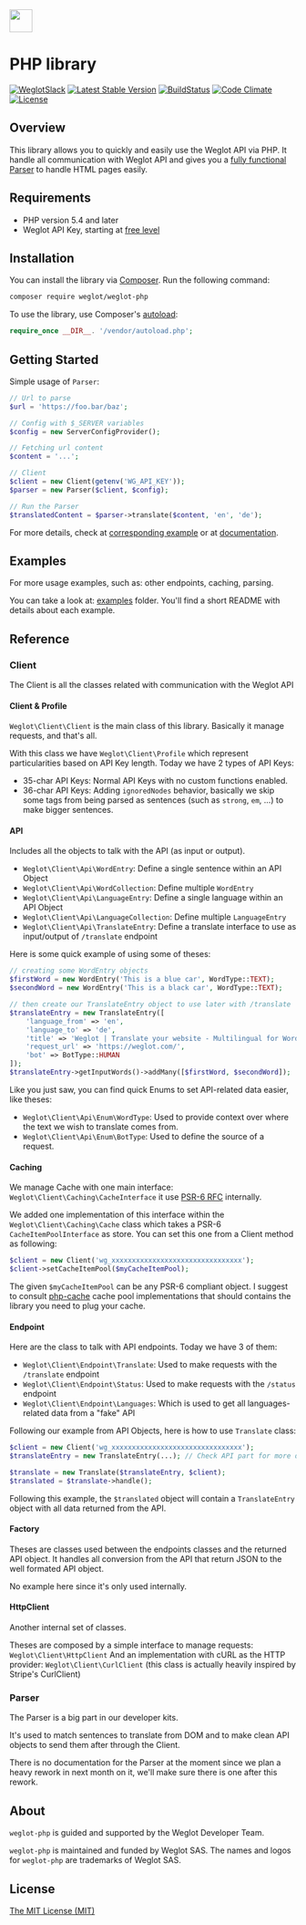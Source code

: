 <!-- logo -->
<img src="https://cdn.weglot.com/logo/logo-hor.png" height="40" />

# PHP library

<!-- tags -->
[![WeglotSlack](https://weglot-community.now.sh/badge.svg)](https://weglot-community.now.sh/)
[![Latest Stable Version](https://poser.pugx.org/weglot/weglot-php/v/stable)](https://packagist.org/packages/weglot/weglot-php)
[![BuildStatus](https://travis-ci.com/weglot/weglot-php.svg?branch=develop)](https://travis-ci.com/weglot/weglot-php)
[![Code Climate](https://codeclimate.com/github/weglot/weglot-php/badges/gpa.svg)](https://codeclimate.com/github/weglot/weglot-php)
[![License](https://poser.pugx.org/weglot/weglot-php/license)](https://packagist.org/packages/weglot/weglot-php)

## Overview
This library allows you to quickly and easily use the Weglot API via PHP. It handle all communication with Weglot API and gives you a [fully functional Parser](#getting-started) to handle HTML pages easily.

## Requirements
- PHP version 5.4 and later
- Weglot API Key, starting at [free level](https://dashboard.weglot.com/register?origin=9)

## Installation
You can install the library via [Composer](https://getcomposer.org/). Run the following command:

```bash
composer require weglot/weglot-php
```

To use the library, use Composer's [autoload](https://getcomposer.org/doc/01-basic-usage.md#autoloading):

```php
require_once __DIR__. '/vendor/autoload.php';
```

## Getting Started

Simple usage of `Parser`:

```php
// Url to parse
$url = 'https://foo.bar/baz';

// Config with $_SERVER variables
$config = new ServerConfigProvider();

// Fetching url content
$content = '...';

// Client
$client = new Client(getenv('WG_API_KEY'));
$parser = new Parser($client, $config);

// Run the Parser
$translatedContent = $parser->translate($content, 'en', 'de');
```

For more details, check at [corresponding example](./examples/parsing-web-page/run.php) or at [documentation](https://weglot.github.io/documentation/#parser).

## Examples

For more usage examples, such as: other endpoints, caching, parsing.

You can take a look at: [examples](./examples) folder. You'll find a short README with details about each example.

## Reference

### Client

The Client is all the classes related with communication with the Weglot API

#### Client & Profile

`Weglot\Client\Client` is the main class of this library.
Basically it manage requests, and that's all.

With this class we have `Weglot\Client\Profile` which represent particularities based on API Key length.
Today we have 2 types of API Keys:
- 35-char API Keys: Normal API Keys with no custom functions enabled.
- 36-char API Keys: Adding `ignoredNodes` behavior, basically we skip some tags from being parsed as sentences (such as `strong`, `em`, ...) to make bigger sentences.

#### API

Includes all the objects to talk with the API (as input or output).
- `Weglot\Client\Api\WordEntry`: Define a single sentence within an API Object
- `Weglot\Client\Api\WordCollection`: Define multiple `WordEntry`
- `Weglot\Client\Api\LanguageEntry`: Define a single language within an API Object
- `Weglot\Client\Api\LanguageCollection`: Define multiple `LanguageEntry`
- `Weglot\Client\Api\TranslateEntry`: Define a translate interface to use as input/output of `/translate` endpoint

Here is some quick example of using some of theses:
```php
// creating some WordEntry objects
$firstWord = new WordEntry('This is a blue car', WordType::TEXT);
$secondWord = new WordEntry('This is a black car', WordType::TEXT);

// then create our TranslateEntry object to use later with /translate
$translateEntry = new TranslateEntry([
    'language_from' => 'en',
    'language_to' => 'de',
    'title' => 'Weglot | Translate your website - Multilingual for WordPress, Shopify, ...',
    'request_url' => 'https://weglot.com/',
    'bot' => BotType::HUMAN
]);
$translateEntry->getInputWords()->addMany([$firstWord, $secondWord]);
```

Like you just saw, you can find quick Enums to set API-related data easier, like theses:
- `Weglot\Client\Api\Enum\WordType`: Used to provide context over where the text we wish to translate comes from.
- `Weglot\Client\Api\Enum\BotType`: Used to define the source of a request.

#### Caching

We manage Cache with one main interface: `Weglot\Client\Caching\CacheInterface` it use [PSR-6 RFC](https://www.php-fig.org/psr/psr-6/) internally.

We added one implementation of this interface within the `Weglot\Client\Caching\Cache` class which takes a PSR-6 `CacheItemPoolInterface` as store.
You can set this one from a Client method as following:
```php
$client = new Client('wg_xxxxxxxxxxxxxxxxxxxxxxxxxxxxxxxx');
$client->setCacheItemPool($myCacheItemPool);
```
The given `$myCacheItemPool` can be any PSR-6 compliant object. I suggest to consult [php-cache](http://www.php-cache.com/en/latest/#cache-pool-implementations) cache pool implementations that should contains the library you need to plug your cache.

#### Endpoint

Here are the class to talk with API endpoints. Today we have 3 of them:
- `Weglot\Client\Endpoint\Translate`: Used to make requests with the `/translate` endpoint
- `Weglot\Client\Endpoint\Status`: Used to make requests with the `/status` endpoint
- `Weglot\Client\Endpoint\Languages`: Which is used to get all languages-related data from a "fake" API

Following our example from API Objects, here is how to use `Translate` class:
```php
$client = new Client('wg_xxxxxxxxxxxxxxxxxxxxxxxxxxxxxxxx');
$translateEntry = new TranslateEntry(...); // Check API part for more details about this one

$translate = new Translate($translateEntry, $client);
$translated = $translate->handle();
```
Following this example, the `$translated` object will contain a `TranslateEntry` object with all data returned from the API.

#### Factory

Theses are classes used between the endpoints classes and the returned API object.
It handles all conversion from the API that return JSON to the well formated API object.

No example here since it's only used internally.

#### HttpClient

Another internal set of classes.

Theses are composed by a simple interface to manage requests: `Weglot\Client\HttpClient`
And an implementation with cURL as the HTTP provider: `Weglot\Client\CurlClient` (this class is actually heavily inspired by Stripe's CurlClient)

### Parser

The Parser is a big part in our developer kits.

It's used to match sentences to translate from DOM and to make clean API objects to send them after through the Client.

There is no documentation for the Parser at the moment since we plan a heavy rework in next month on it, we'll make sure there is one after this rework.

## About
`weglot-php` is guided and supported by the Weglot Developer Team.

`weglot-php` is maintained and funded by Weglot SAS. 
The names and logos for `weglot-php` are trademarks of Weglot SAS.

## License
[The MIT License (MIT)](LICENSE.txt)
